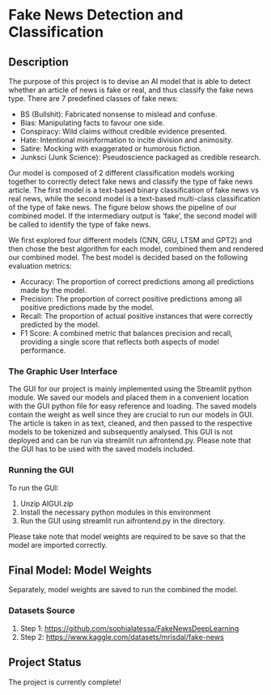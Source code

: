 # Fake News Detection and Classification

## Description
The purpose of this project is to devise an AI model that is able to detect whether an article of news is fake or real, and thus classify the fake news type. There are 7 predefined classes of fake news:

* BS (Bullshit): Fabricated nonsense to mislead and confuse.
* Bias: Manipulating facts to favour one side.
* Conspiracy: Wild claims without credible evidence presented.
* Hate: Intentional misinformation to incite division and animosity.
* Satire: Mocking with exaggerated or humorous fiction.
* Junksci (Junk Science):  Pseudoscience packaged as credible research.

Our model is composed of 2 different classification models working together to correctly detect fake news and classify the type of fake news article. The first model is a text-based binary classification of fake news vs real news, while the second model is a text-based multi-class classification of the type of fake news. The figure below shows the pipeline of our combined model. If the intermediary output is ‘fake’, the second model will be called to identify the type of fake news.
 

We first explored four different models (CNN, GRU, LTSM and GPT2) and then chose the best algorithm for each model, combined them and rendered our combined model. The best model is decided based on the following evaluation metrics:

* Accuracy: The proportion of correct predictions among all predictions made by the model.
* Precision: The proportion of correct positive predictions among all positive predictions made by the model.
* Recall: The proportion of actual positive instances that were correctly predicted by the model.
* F1 Score:  A combined metric that balances precision and recall, providing a single score that reflects both aspects of model performance.

### The Graphic User Interface
The GUI for our project is mainly implemented using the Streamlit python module. We saved our models and placed them in a convenient location with the GUI python file for easy reference and loading. The saved models contain the weight as well since they are crucial to run our models in GUI. The article is taken in as text, cleaned, and then passed to the respective models to be tokenized and subsequently analysed. This GUI is not deployed and can be run via streamlit run aifrontend.py. Please note that the GUI has to be used with the saved models included.

### Running the GUI

To run the GUI:
1. Unzip AIGUI.zip
2. Install the necessary python modules in this environment 
3. Run the GUI using streamlit run aifrontend.py in the directory.

Please take note that model weights are required to be save so that the model are imported correctly.

## Final Model: Model Weights
Separately, model weights are saved to run the combined the model.

### Datasets Source
1. Step 1: https://github.com/sophialatessa/FakeNewsDeepLearning
2. Step 2: https://www.kaggle.com/datasets/mrisdal/fake-news

## Project Status
The project is currently complete!
